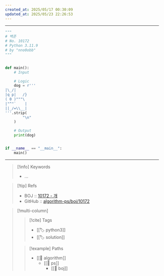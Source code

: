 ```yaml
---
created_at: 2025/05/17 00:30:09
updated_at: 2025/05/23 22:26:53
---
```

---

```python
"""
# 백준
# No. 10172 
# Python 3.11.9
# by "nno0obb"
"""


def main():
    # Input

    # Logic
    dog = r'''
|\_/|
|q p|   /}
( 0 )"""\
|"^"`    |
||_/=\\__|
'''.strip(
        "\n"
    )

    # Output
    print(dog)


if __name__ == "__main__":
    main()

```

---

> [!info] Keywords
> - ...

> [!tip] Refs
> - BOJ :: [10172 - 개](https://www.acmicpc.net/problem/10172)
> - GitHub :: [algorithm-ps/boj/10172](https://github.com/nno0obb/algorithm-ps/tree/main/boj/10172)

> [!multi-column]
>
>> [!cite] Tags
>> - [[🏷️ python3]]
>> - [[🏷️ solution]]
>
>> [!example] Paths
>> - [[🔖 algorithm]]
>>   - [[🔖 ps]]
>>     - [[🔖 boj]]
